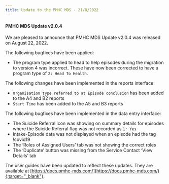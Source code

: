 ```yaml
---
title: Update to the PMHC MDS - 21/8/2022
---
```


#### PMHC MDS Update v2.0.4 ####

We are pleased to announce that PMHC MDS Update v2.0.4 was released on
August 22, 2022.

The following bugfixes have been applied:

* The program type applied to head to help episodes during the migration to
  version 4 was incorrect. These have now been corrected to have a program
  type of `2: Head To Health`.

The following changes have been implemented in the reports interface:

* `Organisation type referred to at Episode conclusion` has been added to the
  A4 and B2 reports
* `Start Time` has been added to the A5 and B3 reports

The following bugfixes have been implemented in the data entry interface:

* The Suicide Referral icon was showing on summary details for episodes
  where the Suicide Referral flag was not recorded as `1: Yes`
* Intake-Episode data was not displayed when an episode had the tag !covid19
* The ‘Roles of Assigned Users’ tab was not showing the correct roles
* The ‘Duplicate’ button was missing from the Service Contact ‘View Details’ tab


The user guides have been updated to reflect these updates. They are available
at [https://docs.pmhc-mds.com/](https://docs.pmhc-mds.com/){:target="_blank"}.
